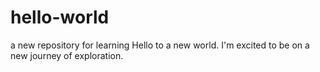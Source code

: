 # hello-world
a new repository for learning
Hello to a new world.
I'm excited to be on a new journey of exploration.
